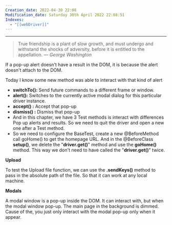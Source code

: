 ```yaml
---
Creation_date: 2022-04-30 22:08
Modification_date: Saturday 30th April 2022 22:08:51
Indexes:
  - "[[webDriver]]"
---
```


----


> True friendship is a plant of slow growth, and must undergo and withstand the shocks of adversity, before it is entitled to the appellation.
> — <cite>George Washington</cite>

If a pop-up alert doesn't have a result in the DOM, it is because the alert doesn't attach to the DOM.

Today I know some new method was able to interact with that kind of alert

-   **switchTo():** Send future commands to a different frame or window.
-   **alert():** Switches to the currently active modal dialog for this particular driver instance.
-   **accept() :** Accept that pop-up
-   **dismiss() :** Dismiss that pop-up
-   And in this chapter, we have 3 Test methods is interact with differences Pop up alerts and results. So we need to quit the driver and open a new one after a Test method.
-   So we need to configure the BaseTest, create a new @BeforeMethod call goHome() to get the homepage URL. And in the @BeforeClass **setup()**, we delete the "**driver.get()**" method and use the **goHome()** method. This way we don't need to have called the "**driver.get()**" twice.

**Upload**

To test the Upload file function, we can use the **.sendKeys()** method to pass in the absolute path of the file. So that it can work at any local machine.

**Modals**

A modal window is a pop-up inside the DOM. It can interact with, but when the modal window pop-up. The main page in the background is dimmed. Cause of the, you just only interact with the modal pop-up only when it appear.